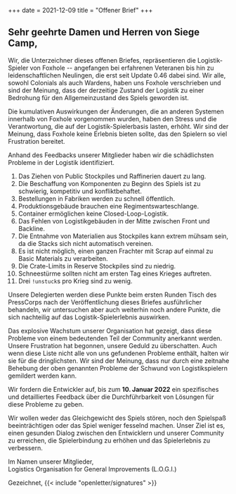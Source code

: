 +++
date = 2021-12-09
title = "Offener Brief"
+++
## Sehr geehrte Damen und Herren von Siege Camp,

Wir, die Unterzeichner dieses offenen Briefes, repräsentieren die Logistik-Spieler von Foxhole -- angefangen bei erfahrenen Veteranen bis hin zu leidenschaftlichen Neulingen, die erst seit Update 0.46 dabei sind. Wir alle, sowohl Colonials als auch Wardens, haben uns Foxhole verschrieben und sind der Meinung, dass der derzeitige Zustand der Logistik zu einer Bedrohung für den Allgemeinzustand des Spiels geworden ist.

Die kumulativen Auswirkungen der Änderungen, die an anderen Systemen innerhalb von Foxhole vorgenommen wurden, haben den Stress und die Verantwortung, die auf der Logistik-Spielerbasis lasten, erhöht. Wir sind der Meinung, dass Foxhole keine Erlebnis bieten sollte, das den Spielern so viel Frustration bereitet.

Anhand des Feedbacks unserer Mitglieder haben wir die schädlichsten Probleme in der Logistik identifiziert.

1. Das Ziehen von Public Stockpiles und Raffinerien dauert zu lang.
2. Die Beschaffung von Komponenten zu Beginn des Spiels ist zu schwierig, kompetitiv und konfliktbehaftet.
3. Bestellungen in Fabriken werden zu schnell öffentlich.
4. Produktionsgebäude brauchen eine Regimentswarteschlange.
5. Container ermöglichen keine Closed-Loop-Logistik.
6. Das Fehlen von Logistikgebäuden in der Mitte zwischen Front und Backline.
7. Die Entnahme von Materialien aus Stockpiles kann extrem mühsam sein, da die Stacks sich nicht automatisch vereinen.
8. Es ist nicht möglich, einen ganzen Frachter mit Scrap auf einmal zu Basic Materials zu verarbeiten.
9. Die Crate-Limits in Reserve Stockpiles sind zu niedrig.
10. Schneestürme sollten nicht am ersten Tag eines Krieges auftreten.
11. Drei `!unstuck`s pro Krieg sind zu wenig.

Unsere Delegierten werden diese Punkte beim ersten Runden Tisch des PressCorps nach der Veröffentlichung dieses Briefes ausführlicher behandeln, wir untersuchen aber auch weiterhin noch andere Punkte, die sich nachteilig auf das Logistik-Spielerlebnis auswirken.

Das explosive Wachstum unserer Organisation hat gezeigt, dass diese Probleme von einem bedeutenden Teil der Community anerkannt werden. Unsere Frustration hat begonnen, unsere Geduld zu überschatten. Auch wenn diese Liste nicht alle von uns gefundenen Probleme enthält, halten wir sie für die dringlichsten. Wir sind der Meinung, dass nur durch eine zeitnahe Behebung der oben genannten Probleme der Schwund von Logistikspielern gemildert werden kann.

Wir fordern die Entwickler auf, bis zum **10. Januar 2022** ein spezifisches und detailliertes Feedback über die Durchführbarkeit von Lösungen für diese Probleme zu geben.

Wir wollen weder das Gleichgewicht des Spiels stören, noch den Spielspaß beeinträchtigen oder das Spiel weniger fesselnd machen. Unser Ziel ist es, einen gesunden Dialog zwischen den Entwicklern und unserer Community zu erreichen, die Spielerbindung zu erhöhen und das Spielerlebnis zu verbessern.

Im Namen unserer Mitglieder,<br>Logistics Organisation for General Improvements (L.O.G.I.)

Gezeichnet, {{< include "openletter/signatures" >}}